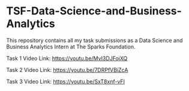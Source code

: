 # TSF-Data-Science-and-Business-Analytics
This repository contains all my task submissions as a Data Science and Business Analytics Intern at The Sparks Foundation.

Task 1 Video Link: https://youtu.be/MvI3DJFojXQ

Task 2 Video Link: https://youtu.be/7DRPfVBiZcA

Task 3 Video Link: https://youtu.be/SxT8xnf-vFI
